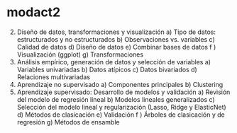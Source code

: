 # modact2 
2. Diseño de datos, transformaciones y visualización
a) Tipo de datos: estructurados y no estructurados
b) Observaciones vs. variables
c) Calidad de datos
d) Diseño de datos
e) Combinar bases de datos
f ) Visualización (ggplot)
g) Transformaciones
3. Análisis empírico, generación de datos y selección de variables
a) Variables univariadas
b) Datos atípicos
c) Datos bivariados
d) Relaciones multivariadas
4. Aprendizaje no supervisado
a) Componentes principales
b) Clustering
5. Aprendizaje supervisado: Desarrollo de modelos y validación
a) Revisión del modelo de regresión lineal
b) Modelos lineales generalizados
c) Selección del modelo lineal y regularización (Lasso, Ridge y ElasticNet)
d) Métodos de clasicación
e) Validación
f ) Árboles de clasicación y de regresión
g) Métodos de ensamble
